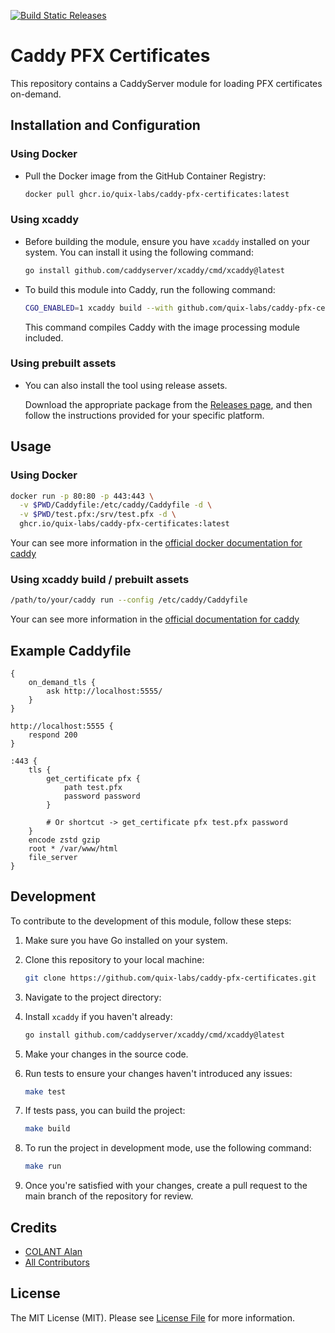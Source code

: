 [![Build Static Releases](https://github.com/quix-labs/caddy-pfx-certificates/actions/workflows/build-on-release.yml/badge.svg)](https://github.com/quix-labs/caddy-pfx-certificates/actions/workflows/build-on-release.yml)

# Caddy PFX Certificates

This repository contains a CaddyServer module for loading PFX certificates on-demand.


## Installation and Configuration

### Using Docker

- Pull the Docker image from the GitHub Container Registry:
    ```bash
    docker pull ghcr.io/quix-labs/caddy-pfx-certificates:latest
    ```

### Using xcaddy

- Before building the module, ensure you have `xcaddy` installed on your system. You can install it using the following
  command:

  ```bash
  go install github.com/caddyserver/xcaddy/cmd/xcaddy@latest
  ```

- To build this module into Caddy, run the following command:

  ```bash
  CGO_ENABLED=1 xcaddy build --with github.com/quix-labs/caddy-pfx-certificates
  ```

  This command compiles Caddy with the image processing module included.


### Using prebuilt assets

- You can also install the tool using release assets.

  Download the appropriate package from the [Releases page](https://github.com/quix-labs/caddy-pfx-certificates/releases), and then follow the instructions provided for your specific platform.



## Usage

### Using Docker

```bash
docker run -p 80:80 -p 443:443 \
  -v $PWD/Caddyfile:/etc/caddy/Caddyfile -d \
  -v $PWD/test.pfx:/srv/test.pfx -d \
  ghcr.io/quix-labs/caddy-pfx-certificates:latest
```

Your can see more information in the [official docker documentation for caddy](https://hub.docker.com/_/caddy)

### Using xcaddy build / prebuilt assets

```bash
/path/to/your/caddy run --config /etc/caddy/Caddyfile
```

Your can see more information in the [official documentation for caddy](https://caddyserver.com/docs/build#package-support-files-for-custom-builds-for-debianubunturaspbian)


## Example Caddyfile
```plaintext
{
	on_demand_tls {
		ask http://localhost:5555/
	}
}

http://localhost:5555 {
	respond 200
}

:443 {
    tls {
        get_certificate pfx {
            path test.pfx
            password password
        }
        
        # Or shortcut -> get_certificate pfx test.pfx password
    }
    encode zstd gzip
    root * /var/www/html
    file_server
}
```

## Development

To contribute to the development of this module, follow these steps:

1. Make sure you have Go installed on your system.
2. Clone this repository to your local machine:
   ```bash
   git clone https://github.com/quix-labs/caddy-pfx-certificates.git
   ```
   
3. Navigate to the project directory:
4. Install `xcaddy` if you haven't already:
    ```bash
    go install github.com/caddyserver/xcaddy/cmd/xcaddy@latest
    ```
5. Make your changes in the source code.
6. Run tests to ensure your changes haven't introduced any issues:
    ```bash
   make test
    ```
7. If tests pass, you can build the project:
    ```bash
   make build
    ```
8. To run the project in development mode, use the following command:
    ```bash
   make run
    ```
9. Once you're satisfied with your changes, create a pull request to the main branch of the repository for review.

## Credits

- [COLANT Alan](https://github.com/alancolant)
- [All Contributors](../../contributors)


## License

The MIT License (MIT). Please see [License File](LICENSE.md) for more information.

